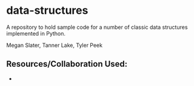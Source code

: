 # data-structures
A repository to hold sample code for a number of classic data structures implemented in Python.

Megan Slater, Tanner Lake, Tyler Peek

## Resources/Collaboration Used:
- 
